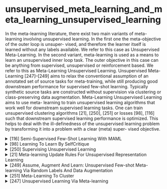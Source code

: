 # unsupervised_meta_learning_and_meta_learning_unsupervised_learning

In the meta-learning literature, there exist two main variants of meta-learning involving unsupervised learning. In the first one the meta-objective of the outer loop is unsuper- vised, and therefore the learner itself is learned without any labels available. We refer to this case as Unsupervised Meta-Learning. In the second variant, meta-learning is used as a means to learn an unsupervised inner loop task. The outer objective in this case can be anything from supervised, unsupervised or reinforcement based. We refer to this as Meta-Learning Unsupervised Learning. Unsupervised Meta-Learning [247]–[249] aims to relax the conventional assumption of an annotated set of source tasks for meta-training, while still producing good downstream performance for supervised few-shot learning. Typically synthetic source tasks are constructed without supervision via clustering or class-preserving data augmentation. Meta-Learning Unsupervised Learning aims to use meta-
learning to train unsupervised learning algorithms that work well for downstream supervised learning tasks. One can train unsupervised clustering algorithms [21], [250], [251] or losses [98], [116] such that downstream supervised learning performance is optimized. This helps to deal with the ill-definedness of the unsupervised learning problem by transforming it into a problem with a clear (meta) super- vised objective.
<!-- REFERENCE -->


<details>
<summary>[116] Semi-Supervised Few-Shot Learning With MAML</summary>
<br>
<!-- (semi_supervised_few_shot_learning_with_maml.md) -->

# semi_supervised_few_shot_learning_with_maml.md

<!-- REFERENCE -->


[Semi-Supervised Few-Shot Learning With MAML](../papers/semi_supervised_few_shot_learning_with_maml.md)

</details>



<details>
<summary>[98] Learning To Learn By SelfCritique</summary>
<br>
<!-- (learning_to_learn_by_selfcritique.md) -->

# learning_to_learn_by_selfcritique.md

<!-- REFERENCE -->


[Learning To Learn By SelfCritique](../papers/learning_to_learn_by_selfcritique.md)

</details>



<details>
<summary>[250] Supervising Unsupervised Learning</summary>
<br>
<!-- (supervising_unsupervised_learning.md) -->

# supervising_unsupervised_learning.md

<!-- REFERENCE -->


[Supervising Unsupervised Learning](../papers/supervising_unsupervised_learning.md)

</details>



<details>
<summary>[21] Meta-learning Update Rules For Unsupervised Representation Learning</summary>
<br>
<!-- (meta_learning_update_rules_for_unsupervised_representation_learning.md) -->

# meta_learning_update_rules_for_unsupervised_representation_learning.md

<!-- REFERENCE -->


[Meta-learning Update Rules For Unsupervised Representation Learning](../papers/meta_learning_update_rules_for_unsupervised_representation_learning.md)

</details>



<details>
<summary>[249] Assume, Augment And Learn: Unsupervised Few-shot Meta-learning Via Random Labels And Data Augmentation</summary>
<br>
<!-- (assume_augment_and_learn_unsupervised_few_shot_meta_learning_via_random_labels_and_data_augmentation.md) -->

# assume_augment_and_learn_unsupervised_few_shot_meta_learning_via_random_labels_and_data_augmentation.md

<!-- REFERENCE -->


[Assume, Augment And Learn: Unsupervised Few-shot Meta-learning Via Random Labels And Data Augmentation](../papers/assume_augment_and_learn_unsupervised_few_shot_meta_learning_via_random_labels_and_data_augmentation.md)

</details>



<details>
<summary>[251] Meta-Learning To Cluster</summary>
<br>
<!-- (meta_learning_to_cluster.md) -->

# meta_learning_to_cluster.md

<!-- REFERENCE -->


[Meta-Learning To Cluster](../papers/meta_learning_to_cluster.md)

</details>



<details>
<summary>[247] Unsupervised Learning Via Meta-learning</summary>
<br>
<!-- (unsupervised_learning_via_meta_learning.md) -->

# unsupervised_learning_via_meta_learning.md

<!-- REFERENCE -->


[Unsupervised Learning Via Meta-learning](../papers/unsupervised_learning_via_meta_learning.md)

</details>

